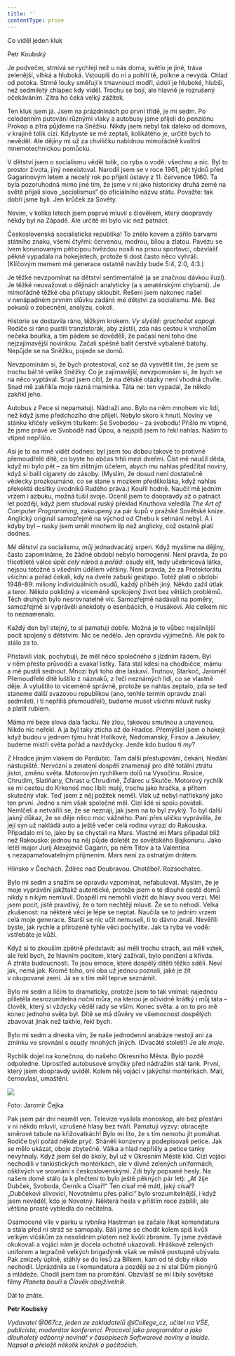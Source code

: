 ```yaml
---
title: ''
contentType: prose
---
```


<section>

Co viděl jeden kluk

Petr Koubský

Je podvečer, stmívá se rychleji než u nás doma, světlo je jiné, tráva zelenější, vlhká a hluboká. Vstoupíš do ní a pohltí tě, polkne a nevydá. Chlad od potoka. Strmé louky směřují k tmavnoucí modři, údolí je hluboké, hlubší, než sedmiletý chlapec kdy viděl. Trochu se bojí, ale hlavně je rozrušený očekáváním. Zítra ho čeká velký zážitek.

Ten kluk jsem já. Jsem na prázdninách po první třídě, je mi sedm. Po celodenním putování různými vlaky a autobusy jsme přijeli do penziónu Prokop a zítra půjdeme na Sněžku. Nikdy jsem nebyl tak daleko od domova, v krajině tolik cizí. Kdybyste se mě zeptali, kolikátého je, určitě bych to nevěděl. Ale dějiny mi už za chviličku nabídnou mimořádně kvalitní mnemotechnickou pomůcku.

</section>

<section>

V dětství jsem o socialismu věděl tolik, co ryba o vodě: všechno a nic. Byl to prostor života, jiný neexistoval. Narodil jsem se v roce 1961, pět týdnů před Gagarinovým letem a necelý rok po přijetí ústavy z 11. července 1960. Ta byla pozoruhodná mimo jiné tím, že jsme v ní jako historicky druhá země na světě přijali slovo „socialismus“ do oficiálního názvu státu. Považte: tak dobří jsme byli. Jen krůček za Sověty.

Nevím, v kolika letech jsem poprvé mluvil s člověkem, který doopravdy někdy byl na Západě. Ale určitě mi bylo víc než patnáct.

Československá socialistická republika! To znělo kovem a zářilo barvami státního znaku, všemi čtyřmi: červenou, modrou, bílou a zlatou. Pavézu se lvem korunovaným pěticípou hvězdou nosili na prsou sportovci, obzvlášť pěkně vypadala na hokejistech, protože ti dost často něco vyhráli. (Klíčovým memem mé generace ostatně navždy bude 5:4, 2:0, 4:3.)

Je těžké nevzpomínat na dětství sentimentálně (a se značnou dávkou iluzí). Je těžké neuvažovat o dějinách analyticky (a s amatérskými chybami). Je mimořádně těžké oba přístupy skloubit. Řešení jsem nakonec našel v nenápadném prvním slůvku zadání: mé dětství za socialismu. Mé. Bez pokusů o zobecnění, analýzu, cokoli.

</section>

<section>

Historie se dostavila ráno, těžkým krokem. _Vy slyšitě: grochočut sapogi_. Rodiče si ráno pustili tranzistorák, aby zjistili, zda nás cestou k vrcholům nečeká bouřka, a tím pádem se dověděli, že počasí není toho dne nejzajímavější novinkou. Začali spěšně balit čerstvě vybalené batohy. Nepůjde se na Sněžku, pojede se domů.

Nevzpomínám si, že bych protestoval, což se dá vysvětlit tím, že jsem se trochu bál té veliké Sněžky. Co je zajímavější, nevzpomínám si, že bych se na něco vyptával. Snad jsem cítil, že na dětské otázky není vhodná chvíle. Snad mě zakřikla moje rázná maminka. Táta ne: ten vypadal, že někdo zakřikl jeho.

Autobus z Pece si nepamatuji. Nádraží ano. Bylo na něm mnohem víc lidí, než když jsme předchozího dne přijeli. Nebylo skoro k hnutí. Noviny ve stánku křičely velikým titulkem: Se Svobodou – za svobodu! Přišlo mi vtipné, že jsme právě ve Svobodě nad Úpou, a nejspíš jsem to řekl nahlas. Našim to vtipné nepřišlo.

Asi je to na mně vidět dodnes: byl jsem tou dobou takové to protivné přemoudřelé dítě, co byste ho občas trhli mezi dveřmi. Číst mě naučil děda, když mi bylo pět – za tím zištným účelem, abych mu nahlas předčítal noviny, když si balil cigarety do zásoby. (Myslím, že dosud není dostatečně vědecky prozkoumáno, co se stane s mozkem předškoláka, když nahlas překoktá desítky úvodníků Rudého práva.) Kouřil hodně. Naučil mě jedním vrzem i azbuku, možná tušil svoje. Ocenil jsem to doopravdy až o patnáct let později, když jsem studoval ruský překlad Knuthova veledíla _The Art of Computer Programming_, zakoupený za pár šupů v pražské Sovětské knize. Anglický originál samozřejmě na východ od Chebu k sehnání nebyl. A i kdyby byl – rusky jsem uměl mnohem líp než anglicky, což ostatně platí dodnes.

</section>

<section>

_Mé_ dětství za socialismu, _můj_ jednadvacátý srpen. Když myslíme na dějiny, často zapomínáme, že žádné období nebylo homogenní. Není pravda, že po třicetileté válce úpěl _celý_ národ a _pořád_: osudy elit, tedy učebnicová látka, nejsou totožné s všedním údělem většiny. Není pravda, že za Protektorátu všichni a pořád čekali, kdy na dveře zabuší gestapo. Totéž platí o období 1948–89: miliony individuálních osudů, každý příběh jiný. Někdo zažil útlak a teror. Někdo poklidný a víceméně spokojený život bez větších problémů. Těch druhých bylo nesrovnatelně víc. Samozřejmě nadávali na poměry, samozřejmě si vyprávěli anekdoty o esenbácích, o Husákovi. Ale celkem nic to neznamenalo.

Každý den byl stejný, to si pamatuji dobře. Možná je to vůbec nejsilnější pocit spojený s dětstvím. Nic se nedělo. Jen opravdu výjimečně. Ale pak to stálo za to.

</section>

<section>

Přistavili vlak, pochybuji, že měl něco společného s jízdním řádem. Byl v něm přesto průvodčí a cvakal lístky. Táta stál kdesi na chodbičce, mámu a mě pustili sednout. Mnozí byli toho dne laskaví. Trutnov, Starkoč, Jaroměř. Přemoudřelé dítě luštilo z náznaků, z řečí neznámých lidí, co se vlastně děje. A vyluštilo to víceméně správně, protože se nahlas zeptalo, zda se teď staneme další svazovou republikou (ano, tenhle termín opravdu znali sedmiletí, i ti nepříliš přemoudřelí), budeme muset všichni mluvit rusky a platit rublem.

Máma mi beze slova dala facku. Ne zlou, takovou smutnou a unavenou. Nikdo nic neřekl. A já byl taky zticha až do Hradce. Přemýšlel jsem o hokeji: když budou v jednom týmu hrát Holíkové, Nedomanský, Firsov a Jakušev, budeme mistři světa pořád a navždycky. Jenže kdo budou ti _my_?

Z Hradce jiným vlakem do Pardubic. Tam další přestupování, čekání, hledání nástupiště. Nervózní a zmatení dospělí znamenají pro dítě totální ztrátu jistot, změnu světa. Motorovým rychlíkem dolů na Vysočinu. Rosice, Chrudim, Slatiňany, Chrast u Chrudimě, Žďárec u Skutče. Motorový rychlík se mi cestou do Krkonoš moc líbil: malý, trochu jako hračka, a přitom skutečný vlak. Teď jsem z něj požitek neměl. Vlak už nebyl natřískaný jako ten první. Jedno s ním však společné měl. Cizí lidé si spolu povídali. Nemlčeli a netvářili se, že se neznají, jak jsem na to byl zvyklý. To byl další jasný důkaz, že se děje něco moc vážného. Paní přes uličku vyprávěla, že její syn už nakládá auto a ještě večer celá rodina vyrazí do Rakouska. Připadalo mi to, jako by se chystali na Mars. Vlastně mi Mars připadal blíž než Rakousko: jednou na něj půjde doletět ze sovětského Bajkonuru. Jako letěl major Jurij Alexejevič Gagarin, po něm Titov a ta Valentina s nezapamatovatelným příjmením. Mars není za ostnatým drátem.

Hlinsko v Čechách. Ždírec nad Doubravou. Chotěboř. Rozsochatec.

</section>

<section>

Bylo mi sedm a snažím se opravdu vzpomínat, nefabulovat. Myslím, že je moje vyprávění jakžtakž autentické, protože jsem o té dlouhé cestě domů nikdy s nikým nemluvil. Dospělí mi nemohli vložit do hlavy svou verzi. Měl jsem pocit, jistě pravdivý, že o tom nechtějí mluvit. Že se to nehodí. Velká zkušenost: na některé věci je lépe se neptat. Naučila se to jedním vrzem celá moje generace. Starší se nic učit nemuseli, ti to dávno znali. Nevěřili byste, jak rychle a přirozeně tyhle věci pochytíte. Jak ta ryba ve vodě: vstřebáte je kůží.

Když si to zkouším zpětně představit: asi měli trochu strach, asi měli vztek, ale řekl bych, že hlavním pocitem, který zažívali, bylo ponížení a křivda. A ztráta budoucnosti. To jsou emoce, které dospělý dítěti těžko sdělí. Neví jak, nemá jak. Kromě toho, oni oba už jednou poznali, jaké je žít v okupované zemi. Já se s tím měl teprve seznámit.

Bylo mi sedm a líčím to dramaticky, protože jsem to tak vnímal: najednou přiletěla nesrozumitelná noční můra, na kterou je očividně krátký i můj táta – člověk, který si vždycky věděl rady se vším. Konec světa: a on to pro mě konec jednoho světa byl. Dítě se má důvěry ve všemocnost dospělých zbavovat jinak než takhle, řekl bych.

Bylo mi sedm a dneska vím, že naše jednodenní anabáze nestojí ani za zmínku ve srovnání s osudy mnohých jiných. (Dvacáté století!) Je ale _moje_.

</section>

<section>

Rychlík dojel na konečnou, do našeho Okresního Města. Bylo pozdě odpoledne. Uprostřed autobusové smyčky před nádražím stál tank. První, který jsem doopravdy uviděl. Kolem něj vojáci v jakýchsi montérkách. Malí, černovlasí, umaštění.

</section>

<section>

![](../Images/015.jpg)

Foto: Jaromír Čejka

Pak jsem pár dní nesměl ven. Televize vysílala monoskop, ale bez přestání v ní někdo mluvil, vzrušené hlasy bez tváří. Pamatuji výzvy: obracejte směrové tabule na křižovatkách! Bylo mi líto, že s tím nemohu jít pomáhat. Rodiče byli pořád někde pryč. Sháněli konzervy a podepisovali petice. Jak se mělo ukázat, oboje zbytečně. Válka a hlad nepřišly a petice tanky nevyhnaly. Když jsem šel do školy, byl už v Okresním Městě klid. Cizí vojáci nechodili v tankistických montérkách, ale v divně zelených uniformách, ošklivých ve srovnání s československými. Zdi byly popsané hesly. Na našem domě stálo (a k přečtení to bylo ještě pěkných pár let): „Ať žije Dubček, Svoboda, Černík a Císař!“ Ten císař mě mátl, jaký císař? „Dubčekovi slivovici, Novotnému přes palici“ bylo srozumitelnější, i když jsem nevěděl, kdo je Novotný. Některá hesla v příštím roce zabílili, ale většina prostě vybledla do nečitelna.

Osamocené vile v parku u rybníka Hastrman se začalo říkat komandatura a stála před ní stráž se samopaly. Báli jsme se chodit kolem spíš kvůli velkým vlčákům za nesolidním plotem než kvůli zbraním. Ty jsme zvědavě okukovali a vojáci nám je docela ochotně ukazovali. Hráškově zelených uniforem a legračně velkých brigadýrek však ve městě postupně ubývalo. Pak zmizely úplně, stáhly se do lesů za Bílkem, kam od té doby nikdo nechodil. Uprázdnila se i komandatura a později se z ní stal Dům pionýrů a mládeže. Chodil jsem tam na promítání. Obzvlášť se mi líbily sovětské filmy _Planeta bouří_ a _Člověk obojživelník._

Dál to znáte.

</section>

<section>

**Petr Koubský**

_Vydavatel @067cz, jeden ze zakladatelů @iCollege\_cz, učitel na VŠE, publicista, moderátor konferencí. Pracoval jako programátor a jako dlouholetý odborný novinář v časopisech Softwarové noviny a Inside. Napsal a přeložil několik knížek o počítačích._

</section>
